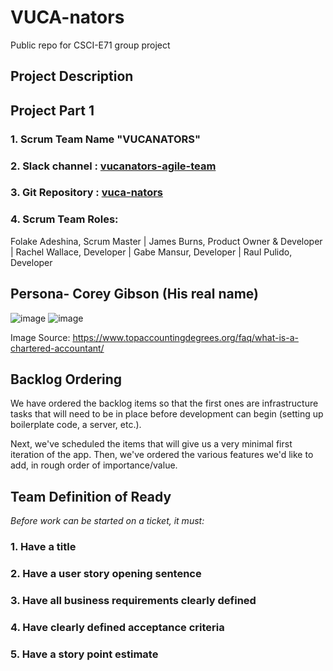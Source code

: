 # VUCA-nators
Public repo for CSCI-E71 group project

## Project Description

## Project Part 1
###  1. Scrum Team Name  "VUCANATORS"
###  2. Slack channel : [vucanators-agile-team](https://agilesoftwarecourse.slack.com/archives/C02L5H02672)
###  3. Git Repository : [vuca-nators](https://github.com/gabemansur/vuca-nators)
###  4. Scrum Team Roles:
Folake Adeshina, Scrum Master |
James Burns, Product Owner & Developer |
Rachel Wallace, Developer |
Gabe Mansur, Developer |
Raul Pulido, Developer

## Persona- Corey Gibson (His real name)
![image](https://user-images.githubusercontent.com/65990764/139624331-da912d5b-2341-4a1e-8ce2-805027d8e77d.png)
![image](https://user-images.githubusercontent.com/65990764/139624081-3b11c9fd-277d-48a9-bead-34b4fd5c5bd7.png)

Image Source: https://www.topaccountingdegrees.org/faq/what-is-a-chartered-accountant/

## Backlog Ordering

We have ordered the backlog items so that the first ones are infrastructure tasks that will need to be in place before development can begin (setting up boilerplate code, a server, etc.).

Next, we've scheduled the items that will give us a very minimal first iteration of the app. Then, we've ordered the various features we'd like to add, in rough order of importance/value.

## Team Definition of Ready

*Before work can be started on a ticket, it must:*
### 1. Have a title
### 2. Have a user story opening sentence
### 3. Have all business requirements clearly defined
### 4. Have clearly defined acceptance criteria
### 5. Have a story point estimate
